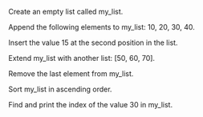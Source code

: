 Create an empty list called my_list.<br>

Append the following elements to my_list: 10, 20, 30, 40.<br>

Insert the value 15 at the second position in the list.

Extend my_list with another list: [50, 60, 70].

Remove the last element from my_list.

Sort my_list in ascending order.

Find and print the index of the value 30 in my_list.
